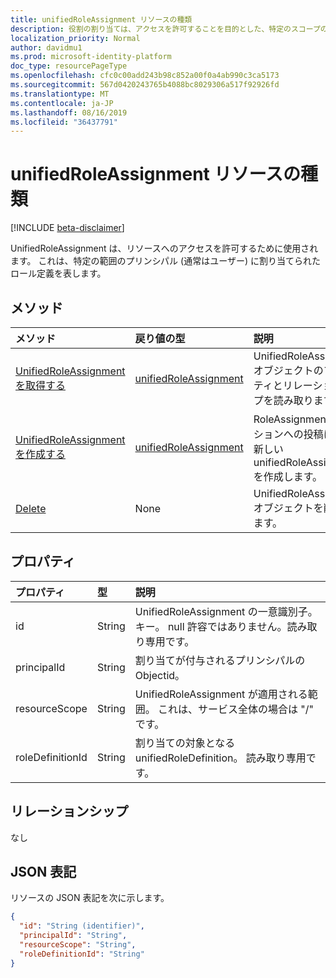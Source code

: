 ```yaml
---
title: unifiedRoleAssignment リソースの種類
description: 役割の割り当ては、アクセスを許可することを目的とした、特定のスコープのロール定義とプリンシパル間のリンクです。
localization_priority: Normal
author: davidmu1
ms.prod: microsoft-identity-platform
doc_type: resourcePageType
ms.openlocfilehash: cfc0c00add243b98c852a00f0a4ab990c3ca5173
ms.sourcegitcommit: 567d0420243765b4088bc8029306a517f92926fd
ms.translationtype: MT
ms.contentlocale: ja-JP
ms.lasthandoff: 08/16/2019
ms.locfileid: "36437791"
---
```

# <a name="unifiedroleassignment-resource-type"></a>unifiedRoleAssignment リソースの種類

[!INCLUDE [beta-disclaimer](../../includes/beta-disclaimer.md)]

UnifiedRoleAssignment は、リソースへのアクセスを許可するために使用されます。 これは、特定の範囲のプリンシパル (通常はユーザー) に割り当てられたロール定義を表します。

## <a name="methods"></a>メソッド

| メソッド       | 戻り値の型 | 説明 |
|:-------------|:------------|:------------|
| [UnifiedRoleAssignment を取得する](../api/unifiedroleassignment-get.md) | [unifiedRoleAssignment](unifiedroleassignment.md) | UnifiedRoleAssignment オブジェクトのプロパティとリレーションシップを読み取ります。 |
| [UnifiedRoleAssignment を作成する](../api/rbacapplication-post-roleassignments.md) | [unifiedRoleAssignment](unifiedroleassignment.md) | RoleAssignment コレクションへの投稿によって新しい unifiedRoleAssignment を作成します。 |
| [Delete](../api/unifiedroleassignment-delete.md) | None | UnifiedRoleAssignment オブジェクトを削除します。 |

## <a name="properties"></a>プロパティ

| プロパティ     | 型        | 説明 |
|:-------------|:------------|:------------|
|id|String| UnifiedRoleAssignment の一意識別子。 キー。 null 許容ではありません。読み取り専用です。 |
|principalId|String| 割り当てが付与されるプリンシパルの Objectid。 |
|resourceScope|String| UnifiedRoleAssignment が適用される範囲。 これは、サービス全体の場合は "/" です。 |
|roleDefinitionId|String| 割り当ての対象となる unifiedRoleDefinition。 読み取り専用です。 |

## <a name="relationships"></a>リレーションシップ

なし

## <a name="json-representation"></a>JSON 表記

リソースの JSON 表記を次に示します。

<!-- {
  "blockType": "resource",
  "optionalProperties": [

  ],
  "@odata.type": "microsoft.graph.unifiedRoleAssignment",
  "baseType": "",
  "keyProperty": "id"
}-->

```json
{
  "id": "String (identifier)",
  "principalId": "String",
  "resourceScope": "String",
  "roleDefinitionId": "String"
}
```

<!-- uuid: 16cd6b66-4b1a-43a1-adaf-3a886856ed98
2019-02-04 14:57:30 UTC -->
<!-- {
  "type": "#page.annotation",
  "description": "unifiedRoleAssignment resource",
  "keywords": "",
  "section": "documentation",
  "tocPath": ""
}-->

